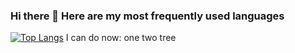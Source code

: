 ### Hi there 👋 Here are my most frequently used languages

[![Top Langs](https://github-readme-stats.vercel.app/api/top-langs/?username=timurgain&layout=compact)](https://github.com/timurgain/timurgain) I can do now:
one
two
tree

<!--
**timurgain/timurgain** is a ✨ _special_ ✨ repository because its `README.md` (this file) appears on your GitHub profile.

Here are some ideas to get you started:

- 🔭 I’m currently working on ...
- 🌱 I’m currently learning ...
- 👯 I’m looking to collaborate on ...
- 🤔 I’m looking for help with ...
- 💬 Ask me about ...
- 📫 How to reach me: ...
- 😄 Pronouns: ...
- ⚡ Fun fact: ...
-->
